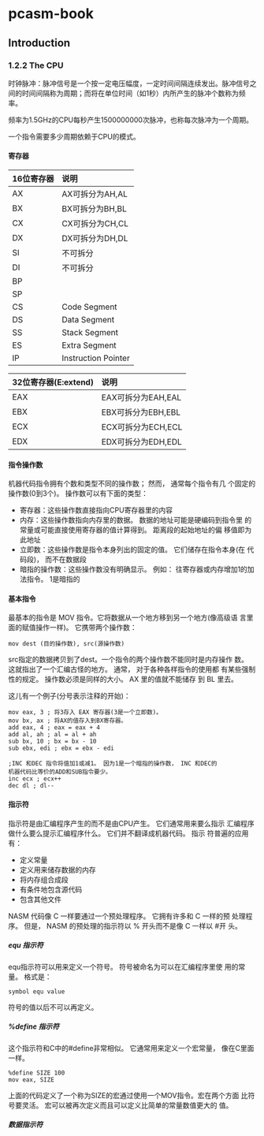 # pcasm-book
## Introduction
### 1.2.2 The CPU
时钟脉冲：脉冲信号是一个按一定电压幅度，一定时间间隔连续发出。脉冲信号之间的时间间隔称为周期；而将在单位时间（如1秒）内所产生的脉冲个数称为频率。

频率为1.5GHz的CPU每秒产生1500000000次脉冲，也称每次脉冲为一个周期。

一个指令需要多少周期依赖于CPU的模式。

#### 寄存器
16位寄存器 | 说明
:----|:----
AX | AX可拆分为AH,AL
BX | BX可拆分为BH,BL
CX | CX可拆分为CH,CL
DX | DX可拆分为DH,DL
SI | 不可拆分
DI | 不可拆分
BP | 
SP |
CS | Code Segment
DS | Data Segment
SS | Stack Segment
ES | Extra Segment
IP | Instruction Pointer

32位寄存器(E:extend) | 说明
:----|:----
EAX | EAX可拆分为EAH,EAL
EBX | EBX可拆分为EBH,EBL
ECX | ECX可拆分为ECH,ECL
EDX | EDX可拆分为EDH,EDL

#### 指令操作数
机器代码指令拥有个数和类型不同的操作数； 然而， 通常每个指令有几
个固定的操作数(0到3个)。 操作数可以有下面的类型：
- 寄存器：这些操作数直接指向CPU寄存器里的内容
- 内存：这些操作数指向内存里的数据。 数据的地址可能是硬编码到指令里
的常量或可能直接使用寄存器的值计算得到。 距离段的起始地址的偏
移值即为此地址
- 立即数：这些操作数是指令本身列出的固定的值。 它们储存在指令本身(在
代码段)， 而不在数据段
- 暗指的操作数：这些操作数没有明确显示。 例如： 往寄存器或内存增加1的加法指令。 1是暗指的

#### 基本指令
最基本的指令是 MOV 指令。它将数据从一个地方移到另一个地方(像高级语
言里面的赋值操作一样)。 它携带两个操作数：
```
mov dest (目的操作数), src(源操作数)
```
src指定的数据拷贝到了dest。一个指令的两个操作数不能同时是内存操作
数。 这就指出了一个汇编古怪的地方。 通常， 对于各种各样指令的使用都
有某些强制性的规定。 操作数必须是同样的大小。 AX 里的值就不能储存
到 BL 里去。

这儿有一个例子(分号表示注释的开始)：
```
mov eax, 3 ; 将3存入 EAX 寄存器(3是一个立即数)。
mov bx, ax ; 将AX的值存入到BX寄存器。
add eax, 4 ; eax = eax + 4
add al, ah ; al = al + ah
sub bx, 10 ; bx = bx - 10
sub ebx, edi ; ebx = ebx - edi

;INC 和DEC 指令将值加1或减1。 因为1是一个暗指的操作数， INC 和DEC的
机器代码比等价的ADD和SUB指令要少。
inc ecx ; ecx++
dec dl ; dl--
```

#### 指示符
指示符是由汇编程序产生的而不是由CPU产生。 它们通常用来要么指示
汇编程序做什么要么提示汇编程序什么。 它们并不翻译成机器代码。 指示
符普遍的应用有：
- 定义常量
- 定义用来储存数据的内存
- 将内存组合成段
- 有条件地包含源代码
- 包含其他文件

NASM 代码像 C 一样要通过一个预处理程序。 它拥有许多和 C 一样的预
处理程序。 但是， NASM 的预处理的指示符以 % 开头而不是像 C 一样以 #开
头。

##### equ 指示符
equ指示符可以用来定义一个符号。 符号被命名为可以在汇编程序里使
用的常量。 格式是：
```
symbol equ value
```
符号的值以后不可以再定义。

##### %define 指示符
这个指示符和C中的#define非常相似。 它通常用来定义一个宏常量，
像在C里面一样。
```
%define SIZE 100
mov eax, SIZE
```
上面的代码定义了一个称为SIZE的宏通过使用一个MOV指令。宏在两个方面
比符号要灵活。 宏可以被再次定义而且可以定义比简单的常量数值更大的
值。

##### 数据指示符
